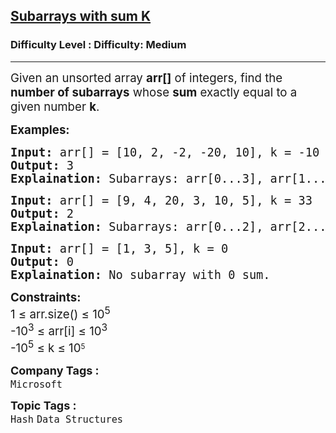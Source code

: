 <h2><a href="https://www.geeksforgeeks.org/problems/subarrays-with-sum-k/1">Subarrays with sum K</a></h2><h3>Difficulty Level : Difficulty: Medium</h3><hr><div class="problems_problem_content__Xm_eO" style="user-select: auto;"><p style="user-select: auto;"><span style="font-size: 14pt; user-select: auto;">Given an unsorted array <strong style="user-select: auto;">arr[]</strong> of integers, find the <strong style="user-select: auto;">number of subarrays</strong> whose <strong style="user-select: auto;">sum</strong> exactly equal to a given number <strong style="user-select: auto;">k</strong>.</span></p>
<p style="user-select: auto;"><span style="font-size: 14pt; user-select: auto;"><strong style="user-select: auto;">Examples:</strong></span></p>
<pre style="user-select: auto;"><span style="font-size: 14pt; user-select: auto;"><strong style="user-select: auto;">Input:</strong><strong style="user-select: auto;"> </strong>arr[] = [10, 2, -2, -20, 10], k = -10
<strong style="user-select: auto;">Output:</strong> 3
<strong style="user-select: auto;">Explaination:</strong> Subarrays: arr[0...3], arr[1...4], arr[3...4] have sum exactly equal to -10.</span></pre>
<pre style="user-select: auto;"><span style="font-size: 14pt; user-select: auto;"><strong style="user-select: auto;">Input:</strong> arr[] = [9, 4, 20, 3, 10, 5], k = 33
<strong style="user-select: auto;">Output:</strong> 2
<strong style="user-select: auto;">Explaination:</strong> Subarrays: arr[0...2], arr[2...4] have sum exactly equal to 33.<br style="user-select: auto;"></span></pre>
<pre style="user-select: auto;"><span style="font-size: 14pt; user-select: auto;"><strong style="user-select: auto;">Input: </strong>arr[] = [1, 3, 5], k = 0<br style="user-select: auto;"></span><span style="font-size: 14pt; user-select: auto;"><strong style="user-select: auto;">Output:</strong> 0
<strong style="user-select: auto;">Explaination: </strong>No subarray with 0 sum.</span></pre>
<p style="user-select: auto;"><strong style="font-size: 14pt; font-family: -apple-system, BlinkMacSystemFont, &quot;Segoe UI&quot;, Roboto, Oxygen, Ubuntu, Cantarell, &quot;Open Sans&quot;, &quot;Helvetica Neue&quot;, sans-serif; user-select: auto;">Constraints:<br style="user-select: auto;"></strong><span style="font-size: 14pt; user-select: auto;">1 ≤ arr.size() ≤ 10<sup style="user-select: auto;">5<br style="user-select: auto;"></sup></span><span style="font-size: 14pt; user-select: auto;">-10<sup style="user-select: auto;">3</sup> ≤ arr[i] ≤ 10<sup style="user-select: auto;">3<br style="user-select: auto;"></sup></span><span style="font-size: 14pt; user-select: auto;">-10<sup style="user-select: auto;">5</sup> ≤ k ≤&nbsp;</span><span style="font-size: 18.6667px; user-select: auto;">10</span><sup style="user-select: auto;">5</sup></p></div><p><span style=font-size:18px><strong>Company Tags : </strong><br><code>Microsoft</code>&nbsp;<br><p><span style=font-size:18px><strong>Topic Tags : </strong><br><code>Hash</code>&nbsp;<code>Data Structures</code>&nbsp;